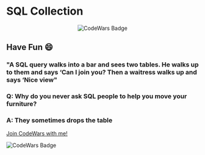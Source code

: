 # SQL Collection



<p align="center">
  <img alt="CodeWars Badge" src="https://tapoueh.org/img/old/sql-logo.png">
</p>


## Have Fun 😄

### "A SQL query walks into a bar and sees two tables. He walks up to them and says ‘Can I join you? Then a waitress walks up and says ‘Nice view"

### Q: Why do you never ask SQL people to help you move your furniture?
### A: They sometimes drops the table




[Join CodeWars with me!](http://codewars.com/r/hGyTsQ/)
<p>
  <img alt="CodeWars Badge" src="https://www.codewars.com/users/Danielkaas94/badges/large">
</p>
